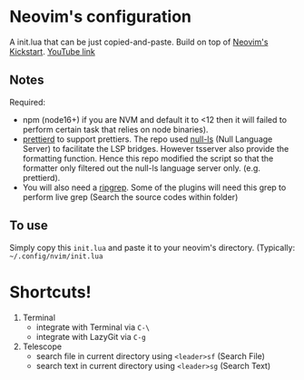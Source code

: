 # Neovim's configuration

A init.lua that can be just copied-and-paste. Build on top of [Neovim's Kickstart](https://github.com/nvim-lua/kickstart.nvim). [YouTube link](https://www.youtube.com/watch?v=stqUbv-5u2s)

## Notes

Required:

- npm (node16+) if you are NVM and default it to <12 then it will failed to perform certain task that relies on node binaries).
- [prettierd](https://github.com/fsouza/prettierd) to support prettiers. The repo used [null-ls](https://github.com/jose-elias-alvarez/null-ls.nvim) (Null Language Server) to facilitate the LSP bridges. However tsserver also provide the formatting function. Hence this repo modified the script so that the formatter only filtered out the null-ls language server only. (e.g. prettierd).
- You will also need a [ripgrep](https://github.com/BurntSushi/ripgrep). Some of the plugins will need this grep to perform live grep (Search the source codes within folder)

## To use

Simply copy this `init.lua` and paste it to your neovim's directory. (Typically: `~/.config/nvim/init.lua`

# Shortcuts!

1. Terminal
    - integrate with Terminal via `C-\`
    - integrate with LazyGit via `C-g`
1. Telescope
    - search file in current directory using `<leader>sf` (Search File)
    - search text in current directory using `<leader>sg` (Search Text)
